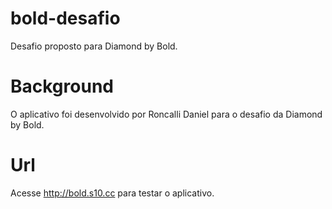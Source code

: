 # bold-desafio
Desafio proposto para Diamond by Bold.
# Background
O aplicativo foi desenvolvido por Roncalli Daniel para o desafio da Diamond by Bold.
# Url
Acesse http://bold.s10.cc para testar o aplicativo.
